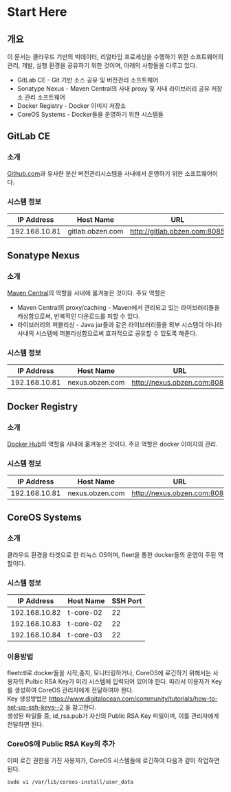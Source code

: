 # Start Here
## 개요
이 문서는 클라우드 기반의 빅데이터, 리얼타임 프로세싱을 수행하기 위한 소프트웨어의 관리, 개발, 실행 환경을 공유하기 위한 것이며, 아래의 사항들을 다루고 있다.
* GitLab CE - Git 기반 소스 공유 및 버전관리 소프트웨어
* Sonatype Nexus - Maven Central의 사내 proxy 및 사내 라이브러리 공유 저장소 관리 소프트웨어
* Docker Registry - Docker 이미지 저장소
* CoreOS Systems - Docker들을 운영하기 위한 시스템들

## GitLab CE
### 소개
[Github.com](https://github.com)과 유사한 분산 버전관리시스템을 사내에서 운영하기 위한 소프트웨어이다.

### 시스템 정보
| IP Address | Host Name | URL |
|------------|-----------|-----|
|192.168.10.81| gitlab.obzen.com | http://gitlab.obzen.com:8085|

## Sonatype Nexus
### 소개
[Maven Central](https://repo1.maven.org/maven2/)의 역할을 사내에 옮겨놓은 것이다. 주요 역할은
* Maven Central의 proxy/caching - Maven에서 관리되고 있는 라이브러리들을 캐싱함으로써, 반복적인 다운로드를 피할 수 있다.
* 라이브러리의 퍼블리싱 - Java jar들과 같은 라이브러리들을 외부 시스템이 아니라 사내의 시스템에 퍼블리싱함으로써 효과적으로 공유할 수 있도록 해준다.

### 시스템 정보
| IP Address | Host Name | URL |
|------------|-----------|-----|
|192.168.10.81| nexus.obzen.com | http://nexus.obzen.com:8081|

## Docker Registry
### 소개
[Docker Hub](https://hub.docker.com)의 역할을 사내에 옮겨놓은 것이다. 주요 역할은 docker 이미지의 관리.

### 시스템 정보
| IP Address | Host Name | URL |
|------------|-----------|-----|
|192.168.10.81| nexus.obzen.com | http://nexus.obzen.com:8081|

## CoreOS Systems
### 소개
클라우드 환경을 타겟으로 한 리눅스 OS이며, fleet을 통한 docker들의 운영이 주된 역할이다.
### 시스템 정보
| IP Address | Host Name | SSH Port |
|------------|-----------|-----|
|192.168.10.82|t-core-02 | 22|
|192.168.10.83|t-core-02 | 22|
|192.168.10.84|t-core-03 | 22|
### 이용방법
fleetctl로 docker들을 시작,중지, 모니터링하거나, CoreOS에 로긴하기 위해서는 사용자의 Pulbic RSA Key가 미리 시스템에 입력되어 있어야 한다. 따라서 이용자가 Key를 생성하여 CoreOS 관리자에게 전달하여야 한다.<br>
Key 생성방법은 https://www.digitalocean.com/community/tutorials/how-to-set-up-ssh-keys--2 을 참고한다.<br>
생성된 파일들 중, id_rsa.pub가 자신의 Public RSA Key 파일이며, 이를 관리자에게 전달하면 된다.
### CoreOS에 Public RSA Key의 추가
이미 로긴 권한을 가진 사용자가, CoreOS 시스템들에 로긴하여 다음과 같이 작업하면 된다.
```
sudo vi /var/lib/coreos-install/user_data
```
